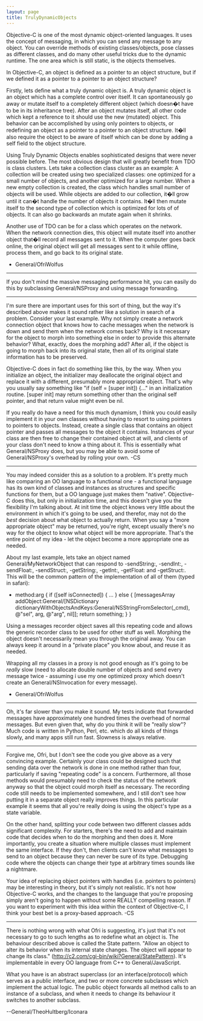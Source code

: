 ```yaml
---
layout: page
title: TrulyDynamicObjects
---
```




Objective-C is one of the most dynamic object-oriented languages. It uses the concept of messaging, in which you can send any message to any object. You can override methods of existing classes/objects, pose classes as different classes, and do many other useful tricks due to the dynamic runtime. The one area which is still static, is the objects themselves.

In Objective-C, an object is defined as a pointer to an object structure, but if we defined it as a pointer to a pointer to an object structure?

Firstly, lets define what a truly dynamic object is. A truly dynamic object is an object which has a complete control over itself. It can spontaneously go away or mutate itself to a completely different object (which doesn�t have to be in its inheritance tree). After an object mutates itself, all other code which kept a reference to it should use the new (mutated) object. This behavior can be accomplished by using only pointers to objects, or redefining an object as a pointer to a pointer to an object structure. It�ll also require the object to be aware of itself which can be done by adding a self field to the object structure.

Using Truly Dynamic Objects enables sophisticated designs that were never possible before. The most obvious design that will greatly benefit from TDO is class clusters. Lets take a collection class cluster as an example:
A collection will be created using two specialized classes: one optimized for a small number of objects, and another optimized for a large number. When a new empty collection is created, the class which handles small number of objects will be used. While objects are added to our collection, it�ll grow until it can�t handle the number of objects it contains. It�ll then mutate itself to the second type of collection which is optimized for lots of of objects. It can also go backwards an mutate again when it shrinks.

Another use of TDO can be for a class which operates on the network. When the network connection dies, this object will mutate itself into another object that�ll record all messages sent to it. When the computer goes back online, the original object will get all messages sent to it while offline, process them, and go back to its original state.

- General/OfriWolfus

----
If you don't mind the massive messaging performance hit, you can easily do this by subclassing General/NSProxy and using message forwarding.

----
I'm sure there are important uses for this sort of thing, but the way it's described above makes it sound rather like a solution in search of a problem. Consider your last example. Why not simply create a network connection object that knows how to cache messages when the network is down and send them when the network comes back? Why is it necessary for the object to morph into something else in order to provide this alternate behavior? What, exactly, does the morphing add? After all, if the object is going to morph back into its original state, then all of its original state information has to be preserved.

Objective-C does in fact do something like this, by the way. When you initialize an object, the initializer may deallocate the original object and replace it with a different, presumably more appropriate object. That's why you usually say something like "if (self = [super init]) {..." in an initialization routine. [super init] may return something other than the original self pointer, and that return value might even be nil.

If you really do have a need for this much dynamism, I think you could easily implement it in your own classes without having to resort to using pointers to pointers to objects. Instead, create a single class that contains an object pointer and passes all messages to the object it contains. Instances of your class are then free to change their contained object at will, and clients of your class don't need to know a thing about it. This is essentially what General/NSProxy does, but you may be able to avoid some of General/NSProxy's overhead by rolling your own. -CS

----
You may indeed consider this as a solution to a problem. It's pretty much like comparing an OO language to a functional one - a functional language has its own kind of classes and instances as structures and specific functions for them, but a OO language just makes them "native". Objective-C does this, but only in initialization time, and this doesn't give you the flexibility I'm talking about. At init time the object knows very little about the environment in which it's going to be used, and therefor, may not do the *best* decision about what object to actually return. When you say a "more appropriate object" may be returned, you're right, except usually there's no way for the object to know what object will be more appropriate. That's the entire point of my idea - let the object become a more appropriate one as needed.

About my last example, lets take an object named General/MyNetworkObject that can respond to -sendString:, -sendInt:, -sendFloat:, -sendStruct:, -getString:, -getInt:, -getFloat: and -getStruct:. This will be the common pattern of the implementation of all of them (typed in safari):
    
- method:arg {
 if ([self isConnected]) {
  ...
 } else {
  [messagesArray addObject:General/[NSDictionary dictionaryWithObjectsAndKeys:General/NSStringFromSelector(_cmd), @"sel", arg, @"arg", nil]];
  return something;
 }
}

Using a messages recorder object saves all this repeating code and allows the generic recorder class to be used for other stuff as well. Morphing the object doesn't necessarily mean you through the original away. You can always keep it around in a "private place" you know about, and reuse it as needed.

Wrapping all my classes in a proxy is not good enough as it's going to be *really* slow (need to allocate double number of objects and send every message twice - assuming i use my one optimized proxy which doesn't create an General/NSInvocation for every message).

- General/OfriWolfus
----

Oh, it's far slower than you make it sound. My tests indicate that forwarded messages have approximately one hundred times the overhead of normal messages. But even given that, why do you think it will be "really slow"? Much code is written in Python, Perl, etc. which do all kinds of things slowly, and many apps still run fast. Slowness is always relative.

----
Forgive me, Ofri, but I don't see the code you give above as a very convincing example. Certainly your class could be designed such that sending data over the network is done in one method rather than four, particularly if saving "repeating code" is a concern. Furthermore, all those methods would presumably need to check the status of the network anyway so that the object could morph itself as necessary. The recording code still needs to be implemented somewhere, and I still don't see how putting it in a separate object really improves things. In this particular example it seems that all you're really doing is using the object's type as a state variable.

On the other hand, splitting your code between two different classes adds significant complexity. For starters, there's the need to add and maintain code that decides when to do the morphing and then does it. More importantly, you create a situation where multiple classes must implement the same interface. If they don't, then clients can't know what messages to send to an object because they can never be sure of its type. Debugging code where the objects can change their type at arbitrary times sounds like a nightmare.

Your idea of replacing object pointers with handles (i.e. pointers to pointers) may be interesting in theory, but it's simply not realistic. It's not how Objective-C works, and the changes to the language that you're proposing simply aren't going to happen without some REALLY compelling reason. If you want to experiment with this idea within the context of Objective-C, I think your best bet is a proxy-based approach. -CS


----
There is nothing wrong with what Ofri is suggesting, it's just that it's not necessary to go to such lengths as to redefine what an object is. The behaviour described above is called the State pattern. "Allow an object to alter its behavior when its internal state changes. The object will appear to change its class." (http://c2.com/cgi-bin/wiki?General/StatePattern). It's implementable in every OO language from C++ to General/JavaScript.

What you have is an abstract superclass (or an interface/protocol) which serves as a public interface, and two or more concrete subclasses which implement the actual logic. The public object forwards all method calls to an instance of a subclass, and when it needs to change its behaviour it switches to another subclass.

 --General/TheoHultberg/Iconara
